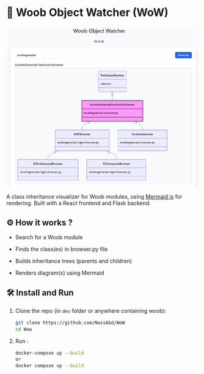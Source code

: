 # 🌳 Woob Object Watcher (WoW)

![Screen WoW](./screenwow.png)

A class inheritance visualizer for Woob modules, using [Mermaid js](https://github.com/mermaid-js/mermaid) for rendering. Built with a React frontend and Flask backend.

## ⚙️ How it works ?

- Search for a Woob module

- Finds the class(es) in browser.py file

- Builds inheritance trees (parents and children)

- Renders diagram(s) using Mermaid


## 🛠️ Install and Run 

1. Clone the repo (in `dev` folder or anywhere containing woob):

   ```bash
   git clone https://github.com/NassAbd/WoW
   cd Wow
   ```

2. Run :

   ```bash
   docker-compose up --build
   or
   docker compose up --build
   ```